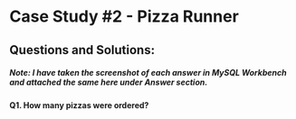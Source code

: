 # Case Study #2 - Pizza Runner

## Questions and Solutions:

##### Note: I have taken the screenshot of each answer in MySQL Workbench and attached the same here under Answer section.

**Q1. How many pizzas were ordered?**

